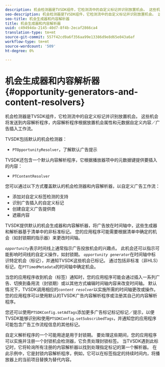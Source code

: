 ```yaml
---
description: 机会检测器是TVSDK组件，它检测流中的自定义标记并识别放置机会。 这些机会将发送到内容解析程序，内容解析程序根据放置机会属性和元数据自定义内容／广告插入工作流。
seo-description: 机会检测器是TVSDK组件，它检测流中的自定义标记并识别放置机会。 这些机会将发送到内容解析程序，内容解析程序根据放置机会属性和元数据自定义内容／广告插入工作流。
seo-title: 机会生成器和内容解析器
title: 机会生成器和内容解析器
uuid: c49494da-2145-40d7-8f4b-2ecaf2866ca4
translation-type: tm+mt
source-git-commit: 557f42cd9a6f356aa99e13386d9e8d65e043a6af
workflow-type: tm+mt
source-wordcount: '509'
ht-degree: 0%

---
```



# 机会生成器和内容解析器{#opportunity-generators-and-content-resolvers}

机会检测器是TVSDK组件，它检测流中的自定义标记并识别放置机会。 这些机会将发送到内容解析程序，内容解析程序根据放置机会属性和元数据自定义内容／广告插入工作流。

TVSDK包括默认的机会检测器：

* `PTOpportunityResolver`，了解默认广告提示

TVSDK还包含一个默认内容解析程序，它根据播放器项中的元数据键提供要插入的内容：

* `PTContentResolver`

您可以通过以下方式覆盖默认的机会检测器和内容解析器，以自定义广告工作流：

* 添加对自定义标签检测的支持
* 识别广告插入的自定义标记
* 创建自定义广告提供商
* 遮蔽内容

<!--<a id="section_C2BA8F50230E4010ABFCD5D976BC1217"></a>-->

TVSDK提供默认的机会生成器和内容解析器，将广告放在时间轴中，这些生成器和解析器基于清单中的非标准标记。 您的应用程序可能需要根据清单中确定的机会（如封锁期的指示器）来更改时间轴。

*`opportunity`*&#x200B;表示时间线上通常指示广告投放机会的兴趣点。 此机会还可以指示可能影响时间线的自定义操作，如封锁期。 *`opportunity generator`*&#x200B;在时间轴中标识特定机会（标记），并通知TVSDK这些机会已标记。 通过包括非标准（非HLS）标记，在`PTTimedMetadata`的时间轴中确定机会。

当您的应用程序收到机会（标签）通知时，您的应用程序可能会通过插入一系列广告、切换到备用流（封锁期）或以其他方式编辑时间轴内容来改变时间轴。 默认情况下，TVSDK调用相应的&#x200B;*`content resolver`*&#x200B;以实施所需的时间轴更改或操作。 您的应用程序可以使用默认的TVSDK广告内容解析程序或注册其自己的内容解析程序。

您还可以使用`PTSDKConfig.setAdTags`添加更多广告标记标记标记／提示，以便TVSDK能够识别和使用`PTSDKConfig.setSubscribedTags`，并通知您的应用程序可能包含广告工作流程信息的其他标记。

自定义解析程序的一个可能用途是用于封锁期。 要处理这些期间，您的应用程序可以实施并注册一个封锁机会检测器，它负责处理封锁标签。 当TVSDK遇到此标记时，它将轮询所有注册的内容解析器以找到处理指定标记的第一个解析器。 在此示例中，它是封锁内容解析程序，例如，它可以在标签指定的持续时间内，将播放器上的当前项目替换为替代内容。